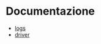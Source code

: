 # Documentazione
* [logs](https://docs.docker.com/reference/cli/docker/container/logs/)
* [driver](https://docs.docker.com/engine/logging/configure/)